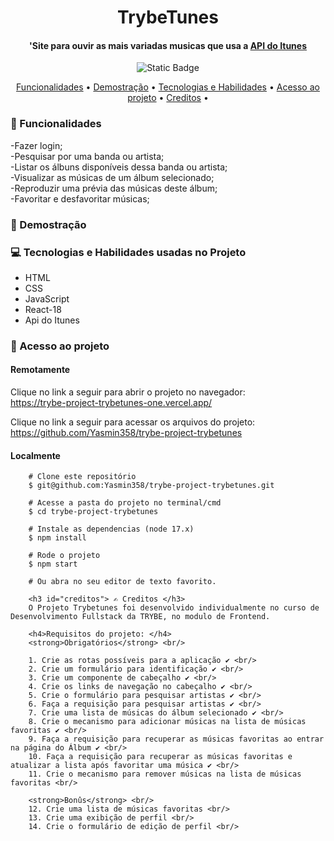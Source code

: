 <h1 align="center"> TrybeTunes </h1>
<h4 align="center"> 'Site para ouvir as mais variadas musicas que usa a <a href="https://developer.apple.com/library/archive/documentation/AudioVideo/Conceptual/iTuneSearchAPI/index.html#//apple_ref/doc/uid/TP40017632-CH3-SW1">API do Itunes</a> <br/>
</h4>

<p align="center">
<img alt="Static Badge" src="https://img.shields.io/static/v1?label=STATUS&message=CONCLUIDO&color=blue&style=for-the-badge">
</p>

<p align="center">
  <a href="#funcionalidades">Funcionalidades</a> •
  <a href="#demostração">Demostração</a> •
  <a href="#tecnologias-habilidades">Tecnologias e Habilidades</a> •
  <a href="#acesso-ao-projeto">Acesso ao projeto</a> •
  <a href="#creditos">Creditos</a> •
</p>

<h3 id="funcionalidades"> 🔨 Funcionalidades </h3>
-Fazer login; <br />
-Pesquisar por uma banda ou artista; <br />
-Listar os álbuns disponíveis dessa banda ou artista; <br />
-Visualizar as músicas de um álbum selecionado; <br />
-Reproduzir uma prévia das músicas deste álbum; <br />
-Favoritar e desfavoritar músicas; <br />

<h3 id="demostração"> 🔭 Demostração </h3>

<h3 id="tecnologias-habilidades"> 💻 Tecnologias e Habilidades usadas no Projeto </h3>
   <ul>
     <li>HTML</li>
     <li>CSS</li>
     <li>JavaScript</li>
     <li>React-18</li>
     <li>Api do Itunes</li>
   </ul>


  <h3 id="acesso-ao-projeto"> 📁 Acesso ao projeto </h3>
     <h4>Remotamente</h4>
       <p>Clique no link a seguir para abrir o projeto no navegador: <br/>
       <a href="https://trybe-project-trybetunes-one.vercel.app/"/>https://trybe-project-trybetunes-one.vercel.app/</a>
       </p>
       <p>Clique no link a seguir para acessar os arquivos do projeto: <br/>
       <a href="https://github.com/Yasmin358/trybe-project-trybetunes"/>
         https://github.com/Yasmin358/trybe-project-trybetunes </a>
       </p>
     <h4>Localmente</h4
                     
        # Clone este repositório
        $ git@github.com:Yasmin358/trybe-project-trybetunes.git
  
        # Acesse a pasta do projeto no terminal/cmd
        $ cd trybe-project-trybetunes
    
        # Instale as dependencias (node 17.x)
        $ npm install
    
        # Rode o projeto 
        $ npm start
    
        # Ou abra no seu editor de texto favorito.
        
        <h3 id="creditos"> ✍️ Creditos </h3>
        O Projeto Trybetunes foi desenvolvido individualmente no curso de Desenvolvimento Fullstack da TRYBE, no modulo de Frontend.

        <h4>Requisitos do projeto: </h4>
        <strong>Obrigatórios</strong> <br/>
        
        1. Crie as rotas possíveis para a aplicação ✔️ <br/>
        2. Crie um formulário para identificação ✔️ <br/>
        3. Crie um componente de cabeçalho ✔️ <br/>
        4. Crie os links de navegação no cabeçalho ✔️ <br/>
        5. Crie o formulário para pesquisar artistas ✔️ <br/>
        6. Faça a requisição para pesquisar artistas ✔️ <br/>
        7. Crie uma lista de músicas do álbum selecionado ✔️ <br/>
        8. Crie o mecanismo para adicionar músicas na lista de músicas favoritas ✔️ <br/>
        9. Faça a requisição para recuperar as músicas favoritas ao entrar na página do Álbum ✔️ <br/>
        10. Faça a requisição para recuperar as músicas favoritas e atualizar a lista após favoritar uma música ✔️ <br/>
        11. Crie o mecanismo para remover músicas na lista de músicas favoritas <br/>

        <strong>Bonûs</strong> <br/>
        12. Crie uma lista de músicas favoritas <br/>
        13. Crie uma exibição de perfil <br/>
        14. Crie o formulário de edição de perfil <br/>
        
        
    

